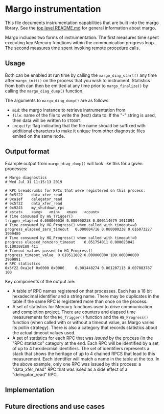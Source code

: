 # Margo instrumentation

This file documents instrumentation capabilities that are built into the
margo library.  See the [top level README.md](../README.md) for general
information about margo.

Margo includes two forms of instrumentation.  The first measures time spent
executing key Mercury functions within the communication progress
loop.  The second measures time spent invoking remote procedure calls.

## Usage

Both can be enabled at run time by calling the `margo_diag_start()` any
time after `margo_init()` on the process that you wish to instrument.
Statistics from both can then be emitted at any time prior to
`margo_finalize()` by calling the `margo_diag_dump()` function.

The arguments to `margo_diag_dump()` are as follows:
* `mid`: the margo instance to retrieve instrumentation from
* `file`: name of the file to write the (text) data to.  If the "-" string
  is used, then data will be written to `STDOUT`.
* `uniquify`: flag indicating that the file name should be suffixed with
  additional characters to make it unique from other diagnostic files emited
  on the same node.

## Output format

Example output from `margo_diag_dump()` will look like this for a given
processes:

```
# Margo diagnostics
# Wed Jul 31 11:15:13 2019

# RPC breadcrumbs for RPCs that were registered on this process:
# 0x5f22	data_xfer_read
# 0xa1ef	delegator_read
# 0x5f22	data_xfer_read
# 0x9245	my_shutdown_rpc
# <stat>	<avg>	<min>	<max>	<count>
# Time consumed by HG_Trigger()
trigger_elapsed	0.000000036	0.000000238	0.000114679	3911094
# Time consumed by HG_Progress() when called with timeout==0
progress_elapsed_zero_timeout	0.000004716	0.000000238	0.016073227	3909480
# Time consumed by HG_Progress() when called with timeout!=0
progress_elapsed_nonzero_timeout	0.051754011	0.000023842	0.100308180	411
# Timeout values passed to HG_Progress()
progress_timeout_value	0.010511802	0.000000000	100.000000000	3909891
# RPC statistics
0x5f22 0xa1ef 0x0000 0x0000 	0.001448274	0.001207113	0.007883787	100
```

Key components of the output are:

* A table of RPC names registered on that processes.  Each has a 16 bit
  hexadecimal identifier and a string name.  There may be duplicates in the
  table if the same RPC is registered more than once on the process.
* A set of statistics for Mercury functions used to drive communication and
  completion project.  There are counters and elapsed time measurements for
  the `HG_Trigger()` function and the `HG_Progress()` function (when called with
  or without a timeout value, as Margo varies its pollin strategy).  There
  is also a category that records statistics about the actual timeout values
  used.
* A set of statistics for each RPC that was _issued_ by the process (in the
  "RPC statistics" category at the end.  Each RPC will be identified by a
  set of up to 4 hexidecmial identifiers.  The set of identifiers represents a
  stack that shows the heritage of up to 4 chained RPCS that lead to this
  measurement.  Each identifier will match a name in the table at the top.
  In the above example, only one RPC was issued by this
  process: a "data_xfer_read" RPC that was issed as a side effect of a
  "delegator_read" RPC.    

## Implementation

## Future directions and use cases
